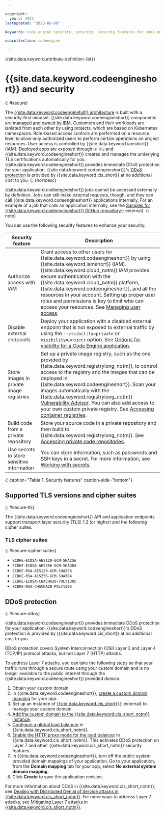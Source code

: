 ```yaml
---

copyright:
  years: 2023
lastupdated: "2023-08-08"

keywords: code engine security, security, security features for code engine, code engine security features, code engine iam

subcollection: codeengine

---
```


{{site.data.keyword.attribute-definition-list}}

# {{site.data.keyword.codeengineshort}} and security
{: #secure}

The [{{site.data.keyword.codeenginefull}} architecture](/docs/codeengine?topic=codeengine-architecture) is built with a security-first mindset. {{site.data.keyword.codeengineshort}} components are [managed and owned by IBM](/docs/codeengine?topic=codeengine-responsibilities-ce). Customers and their workloads are isolated from each other by using projects, which are based on Kubernetes namespaces. Role-based access controls are performed on a resource level to allow only authorized users to perform certain operations on project resources. User access is controlled by {{site.data.keyword.iamshort}} (IAM). Deployed apps are exposed through `HTTPS` and {{site.data.keyword.codeengineshort}} creates and manages the underlying TLS certifications automatically for you. {{site.data.keyword.codeengineshort}} provides immediate DDoS protection for your application. {{site.data.keyword.codeengineshort}}'s [DDoS protection](#secure-ddos) is provided by {{site.data.keyword.cis_short}} at no additional cost to you.
{: shortdesc}


{{site.data.keyword.codeengineshort}} jobs cannot be accessed externally by definition. Jobs can still make external requests, though, and they can call {{site.data.keyword.codeengineshort}} applications internally. For an example of a job that calls an application internally, see the [Samples for {{site.data.keyword.codeengineshort}} GitHub repository](https://github.com/IBM/CodeEngine){: external}.
{: note}

You can use the following security features to enhance your security.

| Security feature | Description | 
|-----------|------------------|
| Authorize access with IAM | Grant access to other users for {{site.data.keyword.codeengineshort}} by using {{site.data.keyword.iamshort}} (IAM). {{site.data.keyword.cloud_notm}} IAM provides secure authentication with the {{site.data.keyword.cloud_notm}} platform, {{site.data.keyword.codeengineshort}}, and all the resources in your account. Setting up proper user roles and permissions is key to limit who can access your resources. See [Managing user access](/docs/codeengine?topic=codeengine-iam). | 
| Disable external endpoints | Deploy your application with a disabled external endpoint that is not exposed to external traffic by using the `--visibility=private` or `visibility=project` option. See [Options for visibility for a Code Engine application](/docs/codeengine?topic=codeengine-application-workloads#optionsvisibility). |
| Store images in private image registries | Set up a private image registry, such as the one provided by {{site.data.keyword.registrylong_notm}}, to control access to the registry and the images that can be deployed in {{site.data.keyword.codeengineshort}}. Scan your images automatically with the [{{site.data.keyword.registrylong_notm}} Vulnerability Advisor](/docs/Registry?topic=Registry-va_index). You can also add access to your own custom private registry. See [Accessing container registries](/docs/codeengine?topic=codeengine-add-registry). |
| Build code from a private repository | Store your source code in a private repository and then build to {{site.data.keyword.registrylong_notm}}. See [Accessing private code repositories](/docs/codeengine?topic=codeengine-code-repositories). |
| Use secrets to store sensitive information | You can store information, such as passwords and SSH keys in a secret. For more information, see [Working with secrets](/docs/codeengine?topic=codeengine-secret).  |
{: caption="Table 1. Security features" caption-side="bottom"}

## Supported TLS versions and cipher suites
{: #secure-tls}

The {{site.data.keyword.codeengineshort}} API and application endpoints support transport layer security (TLS) 1.2 (or higher) and the following cipher suites.

### TLS cipher suites 
{: #secure-cipher-suites}

- `ECDHE-ECDSA-AES128-GCM-SHA256`
- `ECDHE-ECDSA-AES256-GCM-SHA384`
- `ECDHE-RSA-AES128-GCM-SHA256`
- `ECDHE-RSA-AES256-GCM-SHA384`
- `ECDHE-ECDSA-CHACHA20-POLY1305`
- `ECDHE-RSA-CHACHA20-POLY1305`

## DDoS protection 
{: #secure-ddos}

{{site.data.keyword.codeengineshort}} provides immediate DDoS protection for your application. {{site.data.keyword.codeengineshort}}'s DDoS protection is provided by {{site.data.keyword.cis_short}} at no additional cost to you.

DDoS protection covers System Interconnection (OSI) Layer 3 and Layer 4 (TCP/IP) protocol attacks, but not Layer 7 (HTTP) attacks. 

To address Layer 7 attacks, you can take the following steps so that your traffic runs through a secure route using your custom domain and is no longer available to the public internet through the {{site.data.keyword.codeengineshort}} provided domain.

1. Obtain your custom domain.
2. In {{site.data.keyword.codeengineshort}}, [create a custom domain mapping](/docs/codeengine?topic=codeengine-domain-mappings) for your app.
3. Set up an instance of [{{site.data.keyword.cis_short}}](https://cloud.ibm.com/catalog/services/internet-services){: external} to manage your custom domain.
4. [Add the custom domain to the {{site.data.keyword.cis_short_notm}} instance](/docs/cis?topic=cis-multi-domain-support).
5. [Configure a global load balancer](/docs/cis?topic=cis-configure-glb) in {{site.data.keyword.cis_short_notm}}.
6. [Enable the HTTP proxy mode for the load balancer](/docs/cis?topic=cis-proxy-modes) in {{site.data.keyword.cis_short_notm}}. This activates DDoS protection on Layer 7 and other {{site.data.keyword.cis_short_notm}} security features.
7. In {{site.data.keyword.codeengineshort}}, turn off the public system provided domain mappings of your application. Go to your application, from the **Domain mapping** tab for your app, select **No external system domain mapping**.
8. Click **Create** to save the application revision. 

For more information about DDoS in {{site.data.keyword.cis_short_notm}}, see [Dealing with Distributed Denial of Service attacks in {{site.data.keyword.cis_short_notm}}](/docs/cis?topic=cis-distributed-denial-of-service-ddos-attack-concepts). For more ways to address Layer 7 attacks, see [Mitigating Layer 7 attacks in {{site.data.keyword.cis_short_notm}}](/docs/cis?topic=cis-about-ibm-cloud-internet-services-cis#cis-mitigate-layer7-attacks). 



